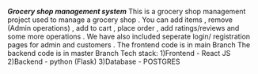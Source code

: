 **_Grocery shop management system_**
This is a grocery shop management project used to manage a grocery shop . You can add items , remove (Admin operations) , add to cart , place order , add ratings/reviews and some more operations . We have also included seperate login/ registration pages for admin and customers . 
The frontend code is in main Branch
The backend code is in master Branch
Tech stack:
1)Frontend - React JS
2)Backend - python (Flask)
3)Database - POSTGRES
